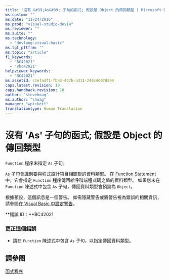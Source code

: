 ```yaml
---
title: "沒有 &#39;As&#39; 子句的函式; 假設是 Object 的傳回類型 | Microsoft Docs"
ms.custom: ""
ms.date: "11/24/2016"
ms.prod: "visual-studio-dev14"
ms.reviewer: ""
ms.suite: ""
ms.technology: 
  - "devlang-visual-basic"
ms.tgt_pltfrm: ""
ms.topic: "article"
f1_keywords: 
  - "BC42021"
  - "vbc42021"
helpviewer_keywords: 
  - "BC42021"
ms.assetid: c1efadf1-fba3-437b-a311-240c4d07d894
caps.latest.revision: 10
caps.handback.revision: 10
author: "stevehoag"
ms.author: "shoag"
manager: "wpickett"
translationtype: Human Translation
---
```

# 沒有 &#39;As&#39; 子句的函式; 假設是 Object 的傳回類型
`Function` 程序未指定 `As` 子句。  
  
 `As` 子句會識別要與程式設計項目相關聯的資料類型。 在 [Function Statement](../../visual-basic/language-reference/statements/function-statement.md) 中，它會指定 `Function` 程序傳回給呼叫端程式碼之值的資料類型。 如果您未在 `Function` 陳述式中包含 `As` 子句，傳回資料類型會預設為 `Object`。  
  
 根據預設，這個訊息是一個警告。 如需隱藏警告或將警告視為錯誤的相關資訊，請參閱[在 Visual Basic 中設定警告](/visual-studio/ide/configuring-warnings-in-visual-basic)。  
  
 **錯誤 ID︰**BC42021  
  
### 更正這個錯誤  
  
-   請在 `Function` 陳述式中包含 `As` 子句，以指定傳回資料類型。  
  
## 請參閱  
 [函式程序](../../visual-basic/programming-guide/language-features/procedures/function-procedures.md)